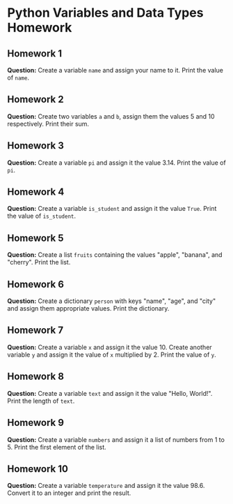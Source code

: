 # Python Variables and Data Types Homework

## Homework 1
**Question:** Create a variable `name` and assign your name to it. Print the value of `name`.

## Homework 2
**Question:** Create two variables `a` and `b`, assign them the values 5 and 10 respectively. Print their sum.

## Homework 3
**Question:** Create a variable `pi` and assign it the value 3.14. Print the value of `pi`.

## Homework 4
**Question:** Create a variable `is_student` and assign it the value `True`. Print the value of `is_student`.

## Homework 5
**Question:** Create a list `fruits` containing the values "apple", "banana", and "cherry". Print the list.

## Homework 6
**Question:** Create a dictionary `person` with keys "name", "age", and "city" and assign them appropriate values. Print the dictionary.

## Homework 7
**Question:** Create a variable `x` and assign it the value 10. Create another variable `y` and assign it the value of `x` multiplied by 2. Print the value of `y`.

## Homework 8
**Question:** Create a variable `text` and assign it the value "Hello, World!". Print the length of `text`.

## Homework 9
**Question:** Create a variable `numbers` and assign it a list of numbers from 1 to 5. Print the first element of the list.

## Homework 10
**Question:** Create a variable `temperature` and assign it the value 98.6. Convert it to an integer and print the result.

